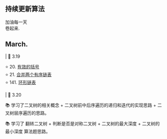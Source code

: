 ## 持续更新算法
加油每一天 <br />
卷起来.

## March.
| 📅 3.19

⭐ 20. <a href="https://leetcode.cn/problems/valid-parentheses/description/" target="_blank">有效的括号</a><br/>
⭐ 21. <a href="https://leetcode.cn/problems/merge-two-sorted-lists/description/" target="_blank">合并两个有序链表</a><br/>
⭐ 141. <a href="https://leetcode.cn/problems/linked-list-cycle/description/" target="_blank">环形链表</a><br/>
<br />
| 📅 3.20

📚 学习了二叉树的相关概念 + 二叉树前中后序遍历的递归和迭代的实现思路 + 二叉树层序遍历的思路。<br />

📚 学习了 翻转二叉树 + 判断是否是对称二叉树 + 二叉树的最大深度 + 二叉树的最小深度 算法题思路。 <br />
